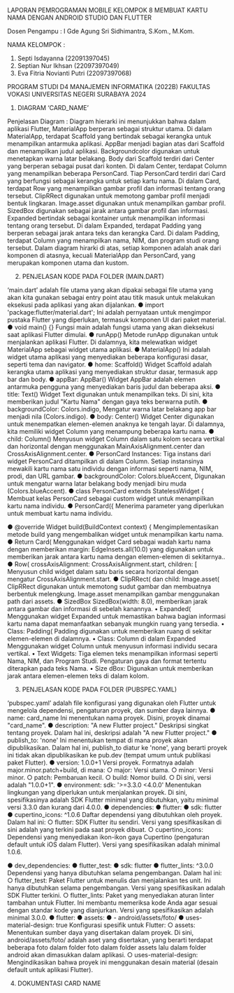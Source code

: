 LAPORAN PEMROGRAMAN MOBILE KELOMPOK 8 
MEMBUAT KARTU NAMA DENGAN ANDROID STUDIO DAN FLUTTER
 

Dosen Pengampu :
I Gde Agung Sri Sidhimantra, S.Kom., M.Kom.

NAMA KELOMPOK :
1.	Septi Isdayanna 		(22091397045)
2.	Septian Nur Ikhsan 		(22097397049)
3.	Eva Fitria Novianti Putri 	(22097397068)



PROGRAM STUDI D4 MANAJEMEN INFORMATIKA (2022B)
FAKULTAS VOKASI
UNIVERSITAS NEGERI SURABAYA
2024
1.	DIAGRAM ‘CARD_NAME’ 
 
Penjelasan Diagram :
Diagram hierarki ini menunjukkan bahwa dalam aplikasi Flutter, MaterialApp berperan sebagai struktur utama. Di dalam MaterialApp, terdapat Scaffold yang bertindak sebagai kerangka untuk menampilkan antarmuka aplikasi. AppBar menjadi bagian atas dari Scaffold dan menampilkan judul aplikasi. Backgroundcolor digunakan untuk menetapkan warna latar belakang. Body dari Scaffold terdiri dari Center yang berperan sebagai pusat dari konten. Di dalam Center, terdapat Column yang menampilkan beberapa PersonCard.
Tiap PersonCard terdiri dari Card yang berfungsi sebagai kerangka untuk setiap kartu nama. Di dalam Card, terdapat Row yang menampilkan gambar profil dan informasi tentang orang tersebut. ClipRRect digunakan untuk memotong gambar profil menjadi bentuk lingkaran. Image.asset digunakan untuk menampilkan gambar profil. SizedBox digunakan sebagai jarak antara gambar profil dan informasi. Expanded bertindak sebagai kontainer untuk menampilkan informasi tentang orang tersebut. Di dalam Expanded, terdapat Padding yang berperan sebagai jarak antara teks dan kerangka Card. Di dalam Padding, terdapat Column yang menampilkan nama, NIM, dan program studi orang tersebut.
Dalam diagram hirarki di atas, setiap komponen adalah anak dari komponen di atasnya, kecuali MaterialApp dan PersonCard, yang merupakan komponen utama dan kustom.

 
2.	PENJELASAN KODE PADA FOLDER (MAIN.DART)
 
 
 
 
 
‘main.dart’ adalah file utama yang akan dipakai sebagai file utama yang akan kita gunakan sebagai entry point atau titik masuk untuk melakukan eksekusi pada aplikasi yang akan dijalankan. 
●	import 'package:flutter/material.dart';
Ini adalah pernyataan untuk mengimpor pustaka Flutter yang diperlukan, termasuk komponen UI dari paket material.
●	void main() {}
Fungsi main adalah fungsi utama yang akan dieksekusi saat aplikasi Flutter dimulai.
●	runApp()
Metode runApp digunakan untuk menjalankan aplikasi Flutter. Di dalamnya, kita melewatkan widget MaterialApp sebagai widget utama aplikasi.
●	MaterialApp()
Ini adalah widget utama aplikasi yang menyediakan beberapa konfigurasi dasar, seperti tema dan navigator.
●	home: Scaffold()
Widget Scaffold adalah kerangka utama aplikasi yang menyediakan struktur dasar, termasuk app bar dan body.
●	appBar: AppBar()
Widget AppBar adalah elemen antarmuka pengguna yang menyediakan baris judul dan beberapa aksi.
●	title: Text()
Widget Text digunakan untuk menampilkan teks. Di sini, kita memberikan judul "Kartu Nama" dengan gaya teks berwarna putih.
●	backgroundColor: Colors.indigo,
Mengatur warna latar belakang app bar menjadi nila (Colors.indigo).
●	body: Center()
Widget Center digunakan untuk menempatkan elemen-elemen anaknya ke tengah layar. Di dalamnya, kita memiliki widget Column yang menampung beberapa kartu nama.
●	child: Column()
Menyusun widget Column dalam satu kolom secara vertikal dan horizontal dengan menggunakan MainAxisAlignment.center dan CrossAxisAlignment.center.
●	PersonCard Instances:
Tiga instans dari widget PersonCard ditampilkan di dalam Column. Setiap instansinya mewakili kartu nama satu individu dengan informasi seperti nama, NIM, prodi, dan URL gambar.
●	backgroundColor: Colors.blueAccent,
Digunakan untuk mengatur warna latar belakang body menjadi biru muda (Colors.blueAccent).
●	class PersonCard extends StatelessWidget {
Membuat kelas PersonCard sebagai custom widget untuk menampilkan kartu nama individu.
●	PersonCard({
Menerima parameter yang diperlukan untuk membuat kartu nama individu.

●	@override
Widget build(BuildContext context) {
Mengimplementasikan metode build yang mengembalikan widget untuk menampilkan kartu nama.
●	Return Card(
Menggunakan widget Card sebagai wadah kartu nama dengan memberikan margin: EdgeInsets.all(10.0) yang digunakan untuk memberikan jarak antara kartu nama dengan elemen-elemen di sekitarnya..
●	Row(
  crossAxisAlignment: CrossAxisAlignment.start,
  children: [
Menyusun child widget dalam satu baris secara horizontal dengan mengatur CrossAxisAlignment.start.
●	ClipRRect( dan child: Image.asset(
ClipRRect digunakan untuk memotong sudut gambar dan membuatnya berbentuk melengkung. Image.asset menampilkan gambar menggunakan path dari assets.
●	SizedBox
SizedBox(width: 8.0), memberikan jarak antara gambar dan informasi di sebelah kanannya.
•	Expanded(
Menggunakan widget Expanded untuk memastikan bahwa bagian informasi kartu nama dapat memanfaatkan sebanyak mungkin ruang yang tersedia.
•	Class: Padding(
Padding digunakan untuk memberikan ruang di sekitar elemen-elemen di dalamnya.
•	Class: Column di dalam Expanded
Menggunakan widget Column untuk menyusun informasi individu secara vertikal.
•	Text Widgets:
Tiga elemen teks menampilkan informasi seperti Nama, NIM, dan Program Studi. Pengaturan gaya dan format tertentu diterapkan pada teks Nama.
•	Size dBox:
Digunakan untuk memberikan jarak antara elemen-elemen teks di dalam kolom.


 
3.	PENJELASAN KODE PADA FOLDER (PUBSPEC.YAML)
 
‘pubspec.yaml’ adalah file konfigurasi yang digunakan oleh Flutter untuk mengelola dependensi, pengaturan proyek, dan sumber daya lainnya.
●	name: card_name
Ini menentukan nama proyek. Disini, proyek dinamai "card_name".
●	description: "A new Flutter project."
Deskripsi singkat tentang proyek. Dalam hal ini, deskripsi adalah "A new Flutter project."
●	publish_to: 'none' 
Ini menentukan tempat di mana proyek akan dipublikasikan. Dalam hal ini, publish_to diatur ke 'none', yang berarti proyek ini tidak akan dipublikasikan ke pub.dev (tempat umum untuk publikasi paket Flutter).
●	version: 1.0.0+1
Versi proyek. Formatnya adalah major.minor.patch+build, di mana:
○	major: Versi utama.
○	minor: Versi minor.
○	patch: Pembaruan kecil.
○	build: Nomor build.
○	Di sini, versi adalah "1.0.0+1".
●	environment:  sdk: '>=3.3.0 <4.0.0'
Menentukan lingkungan yang diperlukan untuk menjalankan proyek. Di sini, spesifikasinya adalah SDK Flutter minimal yang dibutuhkan, yaitu minimal versi 3.3.0 dan kurang dari 4.0.0.
●	dependencies:
●	  flutter:
●	    sdk: flutter
●	  cupertino_icons: ^1.0.6
Daftar dependensi yang dibutuhkan oleh proyek. Dalam hal ini:
○	flutter: SDK Flutter itu sendiri. Versi yang spesifikasikan di sini adalah yang terkini pada saat proyek dibuat.
○	cupertino_icons: Dependensi yang menyediakan ikon-ikon gaya Cupertino (pengaturan default untuk iOS dalam Flutter). Versi yang spesifikasikan adalah minimal 1.0.6.

●	dev_dependencies:
●	  flutter_test:
●	    sdk: flutter
●	  flutter_lints: ^3.0.0
Dependensi yang hanya dibutuhkan selama pengembangan. Dalam hal ini:
○	flutter_test: Paket Flutter untuk menulis dan menjalankan tes unit. Ini hanya dibutuhkan selama pengembangan. Versi yang spesifikasikan adalah SDK Flutter terkini.
○	flutter_lints: Paket yang menyediakan aturan linter tambahan untuk Flutter. Ini membantu memeriksa kode Anda agar sesuai dengan standar kode yang dianjurkan. Versi yang spesifikasikan adalah minimal 3.0.0.
●	flutter:
●	  assets:
●	  - android/assets/foto/ 
●	  uses-material-design: true
Konfigurasi spesifik untuk Flutter:
○	assets: Menentukan sumber daya yang disertakan dalam proyek. Di sini, android/assets/foto/ adalah aset yang disertakan, yang berarti terdapat beberapa foto dalam folder foto dalam folder assets lalu dalam folder android akan dimasukkan dalam aplikasi.
○	uses-material-design: Mengindikasikan bahwa proyek ini menggunakan desain material (desain default untuk aplikasi Flutter).

4.	DOKUMENTASI CARD NAME
 
